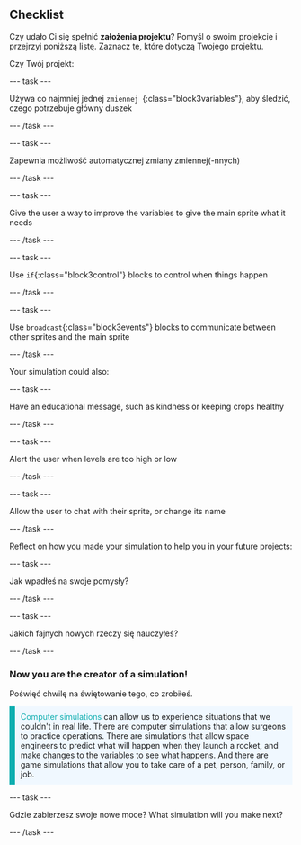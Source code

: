 ## Checklist

Czy udało Ci się spełnić **założenia projektu**? Pomyśl o swoim projekcie i przejrzyj poniższą listę. Zaznacz te, które dotyczą Twojego projektu.

Czy Twój projekt:

--- task ---

Używa co najmniej jednej `zmiennej `{:class="block3variables"}, aby śledzić, czego potrzebuje główny duszek

--- /task ---

--- task ---

Zapewnia możliwość automatycznej zmiany zmiennej(-nnych)

--- /task ---

--- task ---

Give the user a way to improve the variables to give the main sprite what it needs

--- /task ---

--- task ---

Use `if`{:class="block3control"} blocks to control when things happen

--- /task ---

--- task ---

Use `broadcast`{:class="block3events"} blocks to communicate between other sprites and the main sprite

--- /task ---

Your simulation could also:

--- task ---

Have an educational message, such as kindness or keeping crops healthy

--- /task ---

--- task ---

Alert the user when levels are too high or low

--- /task ---

--- task ---

Allow the user to chat with their sprite, or change its name

--- /task ---

Reflect on how you made your simulation to help you in your future projects:

--- task ---

Jak wpadłeś na swoje pomysły? 

<!-- free text answer, 3 characters possibly -->
--- /task ---

--- task ---

Jakich fajnych nowych rzeczy się nauczyłeś?

<!-- free text answer, 3 characters possibly -->

--- /task ---

### Now you are the creator of a simulation!

Poświęć chwilę na świętowanie tego, co zrobiłeś.

<p style="border-left: solid; border-width:10px; border-color: #0faeb0; background-color: aliceblue; padding: 10px;">
<span style="color: #0faeb0">Computer simulations</span> can allow us to experience situations that we couldn't in real life. There are computer simulations that allow surgeons to practice operations. There are simulations that allow space engineers to predict what will happen when they launch a rocket, and make changes to the variables to see what happens. And there are game simulations that allow you to take care of a pet, person, family, or job. 
</p>

--- task ---

Gdzie zabierzesz swoje nowe moce? What simulation will you make next?

<!-- free text answer, 3 characters possibly -->

--- /task ---

